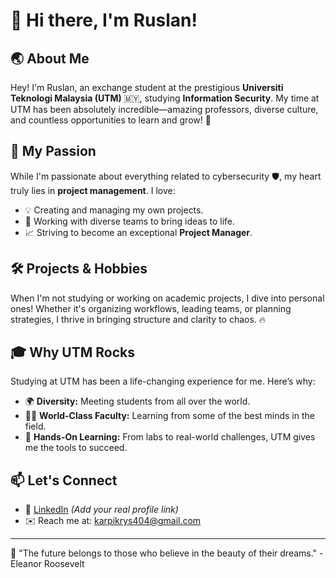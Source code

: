 # 👋 Hi there, I'm Ruslan!

## 🌏 About Me

Hey! I'm Ruslan, an exchange student at the prestigious **Universiti Teknologi Malaysia (UTM)** 🇲🇾, studying **Information Security**. My time at UTM has been absolutely incredible—amazing professors, diverse culture, and countless opportunities to learn and grow! 🌟

## 💼 My Passion

While I'm passionate about everything related to cybersecurity 🛡️, my heart truly lies in **project management**. I love:

- 💡 Creating and managing my own projects.
- 🤝 Working with diverse teams to bring ideas to life.
- 📈 Striving to become an exceptional **Project Manager**.

## 🛠️ Projects & Hobbies

When I'm not studying or working on academic projects, I dive into personal ones! Whether it's organizing workflows, leading teams, or planning strategies, I thrive in bringing structure and clarity to chaos. 🔥

## 🎓 Why UTM Rocks

Studying at UTM has been a life-changing experience for me. Here’s why:

- 🌍 **Diversity:** Meeting students from all over the world.
- 👨‍🏫 **World-Class Faculty:** Learning from some of the best minds in the field.
- 🧩 **Hands-On Learning:** From labs to real-world challenges, UTM gives me the tools to succeed.


## 📫 Let's Connect

- 💼 [LinkedIn](https://www.linkedin.com/in/ruslan) *(Add your real profile link)*
- ✉️ Reach me at: [karpikrys404@gmail.com](mailto:karpikrys404@gmail.com)

---

🌟 "The future belongs to those who believe in the beauty of their dreams." - Eleanor Roosevelt
